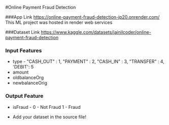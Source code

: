 #Online Payment Fraud Detection

###App Link 
https://online-payment-fraud-detection-jp20.onrender.com/
This ML project was hosted in render web services


###Dataset Link 
https://www.kaggle.com/datasets/jainilcoder/online-payment-fraud-detection


### Input Features
* type - "CASH_OUT" : 1,
         "PAYMENT" : 2,
         "CASH_IN" : 3,
         "TRANSFER" : 4,
         'DEBIT': 5
* amount
* oldbalanceOrg
* newbalanceOrig


### Output Feature
* isFraud - 0 - Not Fraud
            1 - Fraud

* Add your dataset in the source file!

  


